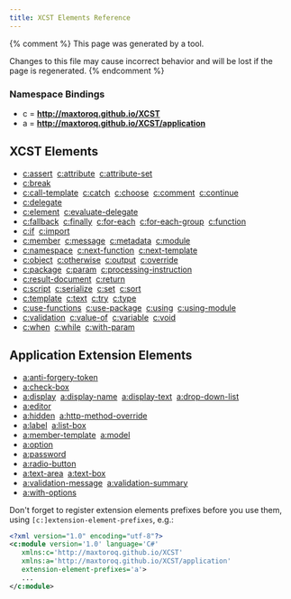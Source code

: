 ```yaml
---
title: XCST Elements Reference
---
```


{% comment %}
This page was generated by a tool.

Changes to this file may cause incorrect behavior and will be lost if
the page is regenerated.
{% endcomment %}

### Namespace Bindings

- c = **http://maxtoroq.github.io/XCST**
- a = **http://maxtoroq.github.io/XCST/application**

## XCST Elements
- [c:assert](../c/assert.html)  [c:attribute](../c/attribute.html)  [c:attribute-set](../c/attribute-set.html)
- [c:break](../c/break.html)
- [c:call-template](../c/call-template.html)  [c:catch](../c/catch.html)  [c:choose](../c/choose.html)  [c:comment](../c/comment.html)  [c:continue](../c/continue.html)
- [c:delegate](../c/delegate.html)
- [c:element](../c/element.html)  [c:evaluate-delegate](../c/evaluate-delegate.html)
- [c:fallback](../c/fallback.html)  [c:finally](../c/finally.html)  [c:for-each](../c/for-each.html)  [c:for-each-group](../c/for-each-group.html)  [c:function](../c/function.html)
- [c:if](../c/if.html)  [c:import](../c/import.html)
- [c:member](../c/member.html)  [c:message](../c/message.html)  [c:metadata](../c/metadata.html)  [c:module](../c/module.html)
- [c:namespace](../c/namespace.html)  [c:next-function](../c/next-function.html)  [c:next-template](../c/next-template.html)
- [c:object](../c/object.html)  [c:otherwise](../c/otherwise.html)  [c:output](../c/output.html)  [c:override](../c/override.html)
- [c:package](../c/package.html)  [c:param](../c/param.html)  [c:processing-instruction](../c/processing-instruction.html)
- [c:result-document](../c/result-document.html)  [c:return](../c/return.html)
- [c:script](../c/script.html)  [c:serialize](../c/serialize.html)  [c:set](../c/set.html)  [c:sort](../c/sort.html)
- [c:template](../c/template.html)  [c:text](../c/text.html)  [c:try](../c/try.html)  [c:type](../c/type.html)
- [c:use-functions](../c/use-functions.html)  [c:use-package](../c/use-package.html)  [c:using](../c/using.html)  [c:using-module](../c/using-module.html)
- [c:validation](../c/validation.html)  [c:value-of](../c/value-of.html)  [c:variable](../c/variable.html)  [c:void](../c/void.html)
- [c:when](../c/when.html)  [c:while](../c/while.html)  [c:with-param](../c/with-param.html)

## Application Extension Elements
- [a:anti-forgery-token](../a/anti-forgery-token.html)
- [a:check-box](../a/check-box.html)
- [a:display](../a/display.html)  [a:display-name](../a/display-name.html)  [a:display-text](../a/display-text.html)  [a:drop-down-list](../a/drop-down-list.html)
- [a:editor](../a/editor.html)
- [a:hidden](../a/hidden.html)  [a:http-method-override](../a/http-method-override.html)
- [a:label](../a/label.html)  [a:list-box](../a/list-box.html)
- [a:member-template](../a/member-template.html)  [a:model](../a/model.html)
- [a:option](../a/option.html)
- [a:password](../a/password.html)
- [a:radio-button](../a/radio-button.html)
- [a:text-area](../a/text-area.html)  [a:text-box](../a/text-box.html)
- [a:validation-message](../a/validation-message.html)  [a:validation-summary](../a/validation-summary.html)
- [a:with-options](../a/with-options.html)


<div class="note" markdown="1">

Don't forget to register extension elements prefixes before you use them, using `[c:]extension-element-prefixes`, e.g.:

```xml
<?xml version="1.0" encoding="utf-8"?>
<c:module version='1.0' language='C#'
   xmlns:c='http://maxtoroq.github.io/XCST'
   xmlns:a='http://maxtoroq.github.io/XCST/application'
   extension-element-prefixes='a'>
   ...
</c:module>
```

</div>

         